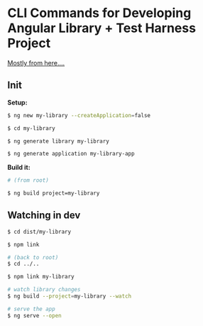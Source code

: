 # CLI Commands for Developing Angular Library + Test Harness Project

[Mostly from here....](http://willtaylor.blog/complete-guide-to-angular-libraries/)

## Init

__Setup:__
```bash
$ ng new my-library --createApplication=false

$ cd my-library

$ ng generate library my-library

$ ng generate application my-library-app
```

__Build it:__
```bash
# (from root)

$ ng build project=my-library
```

## Watching in dev

```bash
$ cd dist/my-library

$ npm link

# (back to root)
$ cd ../..

$ npm link my-library

# watch library changes
$ ng build --project=my-library --watch

# serve the app
$ ng serve --open
```
